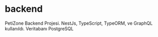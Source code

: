 # backend
PetiZone Backend Projesi. NestJs, TypeScript, TypeORM, ve GraphQL kullanıldı. Veritabanı PostgreSQL
